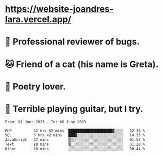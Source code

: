 # https://website-joandres-lara.vercel.app/
# 🐛 Professional reviewer of bugs.
# 🐱 Friend of a cat (his name is Greta).
# 📜 Poetry lover.
# 🎸 Terrible playing guitar, but I try.

<!--START_SECTION:waka-->

```txt
From: 01 June 2023 - To: 08 June 2023

PHP          32 hrs 52 mins  ████████████████████▓░░░░   82.39 %
SQL          5 hrs 42 mins   ███▓░░░░░░░░░░░░░░░░░░░░░   14.33 %
JavaScript   37 mins         ▒░░░░░░░░░░░░░░░░░░░░░░░░   01.55 %
Text         28 mins         ▒░░░░░░░░░░░░░░░░░░░░░░░░   01.20 %
Other        10 mins         ░░░░░░░░░░░░░░░░░░░░░░░░░   00.44 %
```

<!--END_SECTION:waka-->
